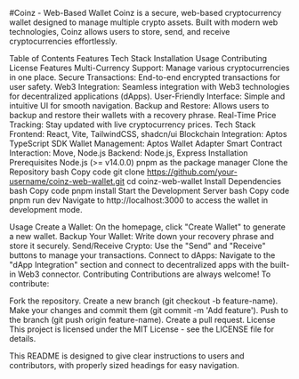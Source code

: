 #Coinz - Web-Based Wallet
Coinz is a secure, web-based cryptocurrency wallet designed to manage multiple crypto assets. Built with modern web technologies, Coinz allows users to store, send, and receive cryptocurrencies effortlessly.

Table of Contents
Features
Tech Stack
Installation
Usage
Contributing
License
Features
Multi-Currency Support: Manage various cryptocurrencies in one place.
Secure Transactions: End-to-end encrypted transactions for user safety.
Web3 Integration: Seamless integration with Web3 technologies for decentralized applications (dApps).
User-Friendly Interface: Simple and intuitive UI for smooth navigation.
Backup and Restore: Allows users to backup and restore their wallets with a recovery phrase.
Real-Time Price Tracking: Stay updated with live cryptocurrency prices.
Tech Stack
Frontend: React, Vite, TailwindCSS, shadcn/ui
Blockchain Integration: Aptos TypeScript SDK
Wallet Management: Aptos Wallet Adapter
Smart Contract Interaction: Move, Node.js
Backend: Node.js, Express
Installation
Prerequisites
Node.js (>= v14.0.0)
pnpm as the package manager
Clone the Repository
bash
Copy code
git clone https://github.com/your-username/coinz-web-wallet.git
cd coinz-web-wallet
Install Dependencies
bash
Copy code
pnpm install
Start the Development Server
bash
Copy code
pnpm run dev
Navigate to http://localhost:3000 to access the wallet in development mode.

Usage
Create a Wallet: On the homepage, click "Create Wallet" to generate a new wallet.
Backup Your Wallet: Write down your recovery phrase and store it securely.
Send/Receive Crypto: Use the "Send" and "Receive" buttons to manage your transactions.
Connect to dApps: Navigate to the "dApp Integration" section and connect to decentralized apps with the built-in Web3 connector.
Contributing
Contributions are always welcome! To contribute:

Fork the repository.
Create a new branch (git checkout -b feature-name).
Make your changes and commit them (git commit -m 'Add feature').
Push to the branch (git push origin feature-name).
Create a pull request.
License
This project is licensed under the MIT License - see the LICENSE file for details.

This README is designed to give clear instructions to users and contributors, with properly sized headings for easy navigation.
